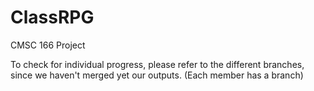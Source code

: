# ClassRPG
CMSC 166 Project

To check for individual progress, please refer to the different branches, since we haven't merged yet our outputs.
(Each member has a branch)
